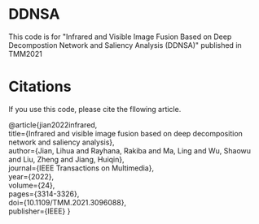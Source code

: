 # DDNSA
This code is for "Infrared and Visible Image Fusion Based on Deep Decompostion Network and Saliency Analysis (DDNSA)" published in TMM2021

# Citations
If you use this code, please cite the fllowing article.

@article{jian2022infrared,\
  title={Infrared and visible image fusion based on deep decomposition network and saliency analysis},\
  author={Jian, Lihua and Rayhana, Rakiba and Ma, Ling and Wu, Shaowu and Liu, Zheng and Jiang, Huiqin},\
  journal={IEEE Transactions on Multimedia},\
  year={2022},\
  volume={24},\
  pages={3314-3326},\
  doi={10.1109/TMM.2021.3096088},\
  publisher={IEEE}
}
